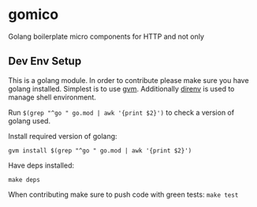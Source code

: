 # gomico
Golang boilerplate micro components for HTTP and not only

## Dev Env Setup

This is a golang module. In order to contribute please make sure you have golang installed.
Simplest is to use [gvm](https://github.com/moovweb/gvm). Additionally [direnv](https://github.com/direnv/direnv) is used to manage shell environment.

Run `$(grep "^go " go.mod | awk '{print $2}')` to check a version of golang used.

Install required version of golang:

`gvm install $(grep "^go " go.mod | awk '{print $2}')`

Have deps installed:
```
make deps
```

When contributing make sure to push code with green tests: `make test`